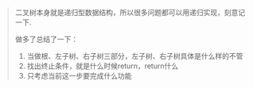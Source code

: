 >二叉树本身就是递归型数据结构，所以很多问题都可以用递归实现，刻意记一下.
>
>做多了总结了一下： 
> 1. 当做根、左子树、右子树三部分，左子树、右子树具体是什么样的不管 
> 2. 找出终止条件，就是什么时候return，return什么 
> 3. 只考虑当前这一步要完成什么功能